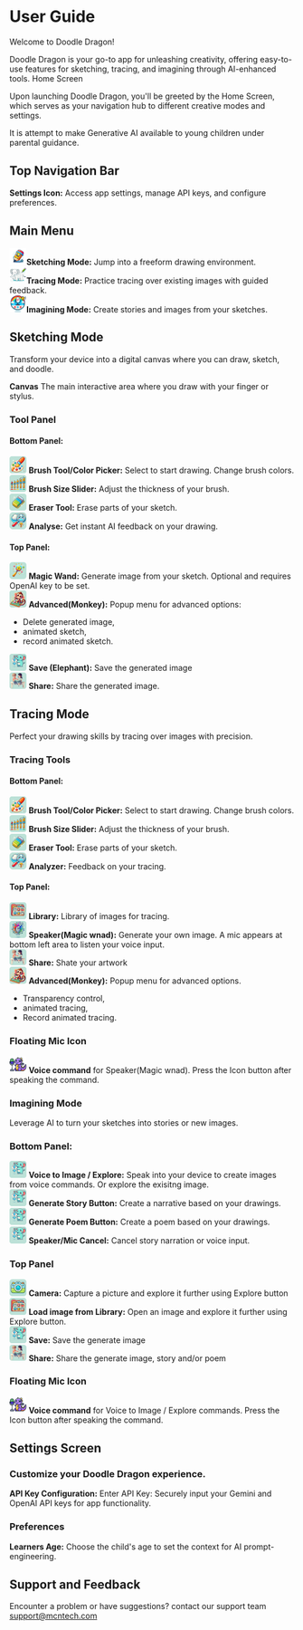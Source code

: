 # User Guide
Welcome to Doodle Dragon!

Doodle Dragon is your go-to app for unleashing creativity, offering easy-to-use features for sketching, tracing, and imagining through AI-enhanced tools.
Home Screen

Upon launching Doodle Dragon, you'll be greeted by the Home Screen, which serves as your navigation hub to different creative modes and settings.

It is attempt to make Generative AI available to young children under parental guidance.

## Top Navigation Bar

**Settings Icon:** Access app settings, manage API keys, and configure preferences.

## Main Menu

<img src=../assets/pencil_icon.png width=30>**Sketching Mode:**  Jump into a freeform drawing environment.  
<img src=../assets/trace_icon.png width=30>**Tracing Mode:** Practice tracing over existing images with guided feedback.  
<img src=../assets/imagen_icon.png width=30>**Imagining Mode:** Create stories and images from your sketches.

## Sketching Mode

Transform your device into a digital canvas where you can draw, sketch, and doodle.

**Canvas**
    The main interactive area where you draw with your finger or stylus.

### Tool Panel
#### Bottom Panel:
<img src=../assets/brush.png width=30> **Brush Tool/Color Picker:** Select to start drawing. Change brush colors.  
<img src=../assets/brush_size.png width=30> **Brush Size Slider:** Adjust the thickness of your brush.  
<img src=../assets/eraser.png width=30> **Eraser Tool:** Erase parts of your sketch.  
<img src=../assets/analysis.png width=30> **Analyse:** Get instant AI feedback on your drawing.

#### Top Panel:
<img src=../assets/sketch_to_image.png width=30> **Magic Wand:** Generate image from your sketch. Optional and requires OpenAI key to be set.   
<img src=../assets/delete.png width=30> **Advanced(Monkey):** Popup menu for advanced options:
- Delete generated image, 
- animated sketch,  
- record animated sketch.


<img src=../assets/save.png width=30> **Save (Elephant):** Save the generated image  
<img src=../assets/share.png width=30> **Share:** Share the generated image.

## Tracing Mode

Perfect your drawing skills by tracing over images with precision.

### Tracing Tools
#### Bottom Panel:
<img src=../assets/brush.png width=30> **Brush Tool/Color Picker:** Select to start drawing. Change brush colors.  
<img src=../assets/brush_size.png width=30> **Brush Size Slider:** Adjust the thickness of your brush.  
<img src=../assets/eraser.png width=30> **Eraser Tool:** Erase parts of your sketch.  
<img src=../assets/analysis.png width=30> **Analyzer:** Feedback on your tracing.
    
#### Top Panel:
<img src=../assets/library.png width=30> **Library:** Library of images for tracing.  
<img src=../assets/imagen_square.png width=30> **Speaker(Magic wnad):** Generate your own image. A mic appears at bottom left area to listen your voice input.  
<img src=../assets/share.png width=30> **Share:** Shate your artwork  
<img src=../assets/delete.png width=30> **Advanced(Monkey):** Popup menu for advanced options.   
- Transparency control, 
- animated tracing, 
- Record animated tracing.

### Floating Mic Icon

<img src=../assets/doodle_mic_on.png width=30> **Voice command** for Speaker(Magic wnad). Press the Icon button after speaking the command.


### Imagining Mode

Leverage AI to turn your sketches into stories or new images.

### Bottom Panel:
<img src=../assets/save.png width=30> **Voice to Image / Explore:** Speak into your device to create images from voice commands. Or explore the exisitng image.  
<img src=../assets/save.png width=30> **Generate Story Button:** Create a narrative based on your drawings.  
<img src=../assets/save.png width=30> **Generate Poem Button:** Create a poem based on your drawings.  
<img src=../assets/save.png width=30> **Speaker/Mic Cancel:** Cancel story narration or voice input.

### Top Panel
<img src=../assets/camera.png width=30> **Camera:** Capture a picture and explore it further using Explore button   
<img src=../assets/library.png width=30> **Load image from Library:** Open an image and explore it further using Explore button.  
<img src=../assets/save.png width=30> **Save:** Save the generate image  
<img src=../assets/share.png width=30> **Share:** Share the generate image, story and/or poem

### Floating Mic Icon

<img src=../assets/doodle_mic_on.png width=30> **Voice command** for Voice to Image / Explore commands. Press the Icon button after speaking the command.

## Settings Screen

### Customize your Doodle Dragon experience.
**API Key Configuration:** Enter API Key: Securely input your Gemini and OpenAI API keys for app functionality.

### Preferences
**Learners Age:** Choose the child's age to set the context for AI prompt-engineering.

## Support and Feedback

Encounter a problem or have suggestions? contact our support team support@mcntech.com